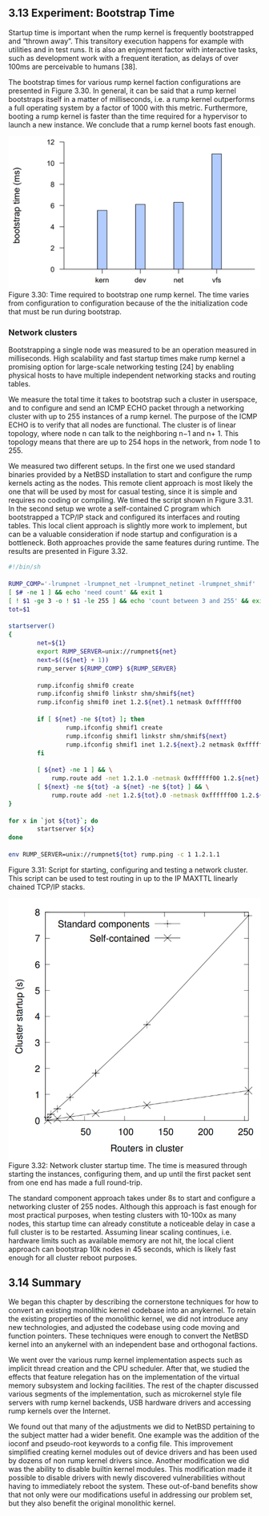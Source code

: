 ## 3.13 Experiment: Bootstrap Time

Startup time is important when the rump kernel is frequently bootstrapped and “thrown away”. This transitory execution happens for example with utilities and in test runs. It is also an enjoyment factor with interactive tasks, such as development work with a frequent iteration, as delays of over 100ms are perceivable to humans [38].

The bootstrap times for various rump kernel faction configurations are presented in Figure 3.30. In general, it can be said that a rump kernel bootstraps itself in a matter of milliseconds, i.e. a rump kernel outperforms a full operating system by a factor of 1000 with this metric. Furthermore, booting a rump kernel is faster than the time required for a hypervisor to launch a new instance. We conclude that a rump kernel boots fast enough.

![](images/rumpbookv2-3.30.PNG)
Figure 3.30: Time required to bootstrap one rump kernel. The time varies from configuration to configuration because of the the initialization code that must be run during bootstrap.

### Network clusters

Bootstrapping a single node was measured to be an operation measured in milliseconds. High scalability and fast startup times make rump kernel a promising option for large-scale networking testing [24] by enabling physical hosts to have multiple independent networking stacks and routing tables.

We measure the total time it takes to bootstrap such a cluster in userspace, and to configure and send an ICMP ECHO packet through a networking cluster with up to 255 instances of a rump kernel. The purpose of the ICMP ECHO is to verify that all nodes are functional. The cluster is of linear topology, where node n can talk to the neighboring n−1 and n+ 1. This topology means that there are up to 254 hops in the network, from node 1 to 255.

We measured two different setups. In the first one we used standard binaries provided by a NetBSD installation to start and configure the rump kernels acting as the nodes. This remote client approach is most likely the one that will be used by most for casual testing, since it is simple and requires no coding or compiling. We timed the script shown in Figure 3.31. In the second setup we wrote a self-contained C program which bootstrapped a TCP/IP stack and configured its interfaces and routing tables. This local client approach is slightly more work to implement, but can be a valuable consideration if node startup and configuration is a bottleneck. Both approaches provide the same features during runtime. The results are presented in Figure 3.32.

```bash
#!/bin/sh

RUMP_COMP='-lrumpnet -lrumpnet_net -lrumpnet_netinet -lrumpnet_shmif'
[ $# -ne 1 ] && echo 'need count' && exit 1
[ ! $1 -ge 3 -o ! $1 -le 255 ] && echo 'count between 3 and 255' && exit 1
tot=$1

startserver()
{
        net=${1}
        export RUMP_SERVER=unix://rumpnet${net}
        next=$((${net} + 1))
        rump_server ${RUMP_COMP} ${RUMP_SERVER}

        rump.ifconfig shmif0 create
        rump.ifconfig shmif0 linkstr shm/shmif${net}
        rump.ifconfig shmif0 inet 1.2.${net}.1 netmask 0xffffff00

        if [ ${net} -ne ${tot} ]; then
                rump.ifconfig shmif1 create
                rump.ifconfig shmif1 linkstr shm/shmif${next}
                rump.ifconfig shmif1 inet 1.2.${next}.2 netmask 0xffffff00
        fi

        [ ${net} -ne 1 ] && \
            rump.route add -net 1.2.1.0 -netmask 0xffffff00 1.2.${net}.2
        [ ${next} -ne ${tot} -a ${net} -ne ${tot} ] && \
            rump.route add -net 1.2.${tot}.0 -netmask 0xffffff00 1.2.${next}.1
}

for x in `jot ${tot}`; do
        startserver ${x}
done

env RUMP_SERVER=unix://rumpnet${tot} rump.ping -c 1 1.2.1.1
```
Figure 3.31: Script for starting, configuring and testing a network cluster. This script can be used to test routing in up to the IP MAXTTL linearly chained TCP/IP stacks.

![](images/rumpbookv2-3.32.PNG)
Figure 3.32: Network cluster startup time. The time is measured through starting the instances, configuring them, and up until the first packet sent from one end has made a full round-trip.

The standard component approach takes under 8s to start and configure a networking cluster of 255 nodes. Although this approach is fast enough for most practical purposes, when testing clusters with 10-100x as many nodes, this startup time can already constitute a noticeable delay in case a full cluster is to be restarted. Assuming linear scaling continues, i.e. hardware limits such as available memory are not hit, the local client approach can bootstrap 10k nodes in 45 seconds, which is likely fast enough for all cluster reboot purposes.

## 3.14 Summary

We began this chapter by describing the cornerstone techniques for how to convert an existing monolithic kernel codebase into an anykernel. To retain the existing properties of the monolithic kernel, we did not introduce any new technologies, and adjusted the codebase using code moving and function pointers. These techniques were enough to convert the NetBSD kernel into an anykernel with an independent base and orthogonal factions.

We went over the various rump kernel implementation aspects such as implicit thread creation and the CPU scheduler. After that, we studied the effects that feature relegation has on the implementation of the virtual memory subsystem and locking facilities. The rest of the chapter discussed various segments of the implementation, such as microkernel style file servers with rump kernel backends, USB hardware drivers and accessing rump kernels over the Internet.

We found out that many of the adjustments we did to NetBSD pertaining to the subject matter had a wider benefit. One example was the addition of the ioconf and pseudo-root keywords to a config file. This improvement simplified creating kernel modules out of device drivers and has been used by dozens of non rump kernel drivers since. Another modification we did was the ability to disable builtin kernel modules. This modification made it possible to disable drivers with newly discovered vulnerabilities without having to immediately reboot the system. These out-of-band benefits show that not only were our modifications useful in addressing our problem set, but they also benefit the original monolithic kernel.

